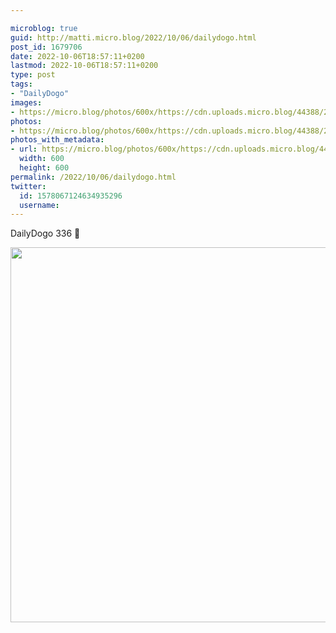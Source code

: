 ```yaml
---

microblog: true
guid: http://matti.micro.blog/2022/10/06/dailydogo.html
post_id: 1679706
date: 2022-10-06T18:57:11+0200
lastmod: 2022-10-06T18:57:11+0200
type: post
tags:
- "DailyDogo"
images:
- https://micro.blog/photos/600x/https://cdn.uploads.micro.blog/44388/2022/8f0259c2de.jpg
photos:
- https://micro.blog/photos/600x/https://cdn.uploads.micro.blog/44388/2022/8f0259c2de.jpg
photos_with_metadata:
- url: https://micro.blog/photos/600x/https://cdn.uploads.micro.blog/44388/2022/8f0259c2de.jpg
  width: 600
  height: 600
permalink: /2022/10/06/dailydogo.html
twitter:
  id: 1578067124634935296
  username:
---
```

DailyDogo 336 🐶

<img src="/media/uploads/2022/8f0259c2de.jpg" width="600" height="600" alt="" />
